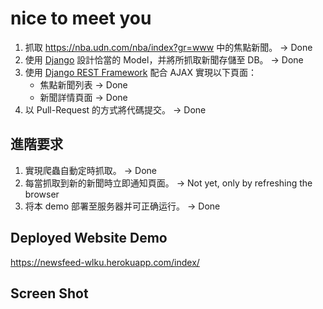 # nice to meet you
1. 抓取 https://nba.udn.com/nba/index?gr=www 中的焦點新聞。
   -> Done
2. 使用 [Django](https://www.djangoproject.com/) 設計恰當的 Model，并將所抓取新聞存儲至 DB。
   -> Done
3. 使用 [Django REST Framework](http://www.django-rest-framework.org/) 配合 AJAX 實現以下頁面：
	 * 焦點新聞列表
	 -> Done
	 * 新聞詳情頁面
	 -> Done
4. 以 Pull-Request 的方式將代碼提交。
    -> Done
    
## 進階要求
1. 實現爬蟲自動定時抓取。
   -> Done
2. 每當抓取到新的新聞時立即通知頁面。
   -> Not yet, only by refreshing the browser 
3. 将本 demo 部署至服务器并可正确运行。
   -> Done

## Deployed Website Demo
https://newsfeed-wlku.herokuapp.com/index/

## Screen Shot
